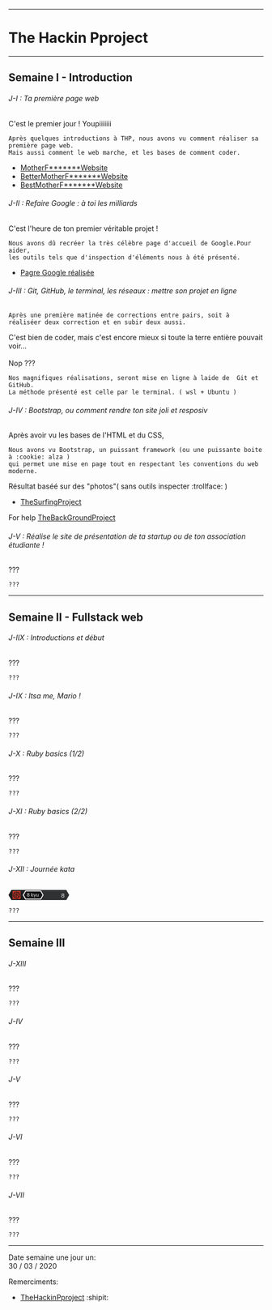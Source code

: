 -----------------------
# The Hackin Pproject #
-----------------------

## Semaine I - Introduction

###### J-I : Ta première page web

C'est le premier jour ! Youpiiiiiii
```
Après quelques introductions à THP, nous avons vu comment réaliser sa première page web.
Mais aussi comment le web marche, et les bases de comment coder.
```
* [MotherF*******Website](https://github.com/nof4o4)
* [BetterMotherF*******Website](https://github.com/nof4o4)
* [BestMotherF*******Website](https://github.com/nof4o4)

###### J-II : Refaire Google : à toi les milliards

C'est l'heure de ton premier véritable projet ! 

```
Nous avons dû recréer la très célèbre page d'accueil de Google.Pour aider,
les outils tels que d'inspection d'éléments nous à été présenté.
```

* [Pagre Google réalisée](https://jplemonias.github.io/thp/google/)

###### J-III : Git, GitHub, le terminal, les réseaux : mettre son projet en ligne

```
Après une première matinée de corrections entre pairs, soit à réaliséer deux correction et en subir deux aussi.
```

C'est bien de coder, mais c'est encore mieux si toute la terre entière pouvait voir...<br><br>Nop ???
```
Nos magnifiques réalisations, seront mise en ligne à laide de  Git et GitHub.
La méthode présenté est celle par le terminal. ( wsl + Ubuntu )
```

###### J-IV : Bootstrap, ou comment rendre ton site joli et resposiv

Après avoir vu les bases de l'HTML et du CSS,

```
Nous avons vu Bootstrap, un puissant framework (ou une puissante boite à :cookie: alza )
qui permet une mise en page tout en respectant les conventions du web moderne.
```

Résultat baséé sur des "photos"( sans outils inspecter :trollface: )

* [TheSurfingProject](https://jplemonias.github.io/thp/bootstrap/)

For help [TheBackGroundProject](https://jplemonias.github.io/thp/bootstrap/help.html)

###### J-V : Réalise le site de présentation de ta startup ou de ton association étudiante !

???

```
???
```
----------------------

## Semaine II - Fullstack web

###### J-IIX : Introductions et début

???

```
???
```

###### J-IX : Itsa me, Mario !

???

```
???
```

###### J-X : Ruby basics (1/2)

???

```
???
```

###### J-XI : Ruby basics (2/2)

???

```
???
```

###### J-XII : Journée kata

<svg xmlns="http://www.w3.org/2000/svg" width="120" height="20" viewBox="0 0 120 20"><path fill="#303133" d="M114.226 20L120 10l-5.774-10H15.774v20z"/><path fill="#1D1D1F" opacity=".99" d="M5.774 20L0 10 5.774 0H64.97l5.773 10-5.773 10z"/>
  <path fill="#141414" d="M63.51 17.36L67.606 10 63.51 2.64H34.05L29.951 10l4.097 7.36z"/><text font-family="Lato, HelveticaNeue, Helvetica Neue, Helvetica, Arial, sans-serif" font-size="10" fill="#E6E6E6" x="20" y="12" text-anchor="middle" transform="translate(28 1)">8 kyu</text>
  <path d="M33.196 19L28 10l5.196-9h31.177l5.196 9-5.196 9H33.196zm29.966-2.078l4-6.922-4-6.922H34.397l-4 6.922 4 6.922h28.765z" fill="#E6E6E6"/><text font-family="Lato, HelveticaNeue, Helvetica Neue, Helvetica, Arial, sans-serif" font-size="12" fill="#E8E8E8" x="111" y="14.5" text-anchor="end">8</text>
  <path d="M22.665 2H9.335C8.601 2 8 2.6 8 3.335v13.33C8 17.399 8.6 18 9.335 18h13.33c.734 0 1.335-.6 1.335-1.335V3.335C24 2.601 23.4 2 22.665 2zm.303 9.508c-.066.065-.128.133-.218.226.129.772-.377 1.23-.931 1.658-.578.446-1.156.892-1.74 1.329-.131.097-.29.156-.438.233-.364 1.006-.502 1.13-1.274 1.112-.184.497-.551.694-1.085.554-.035-.01-.09-.04-.102-.028-.518.533-1.114.122-1.654.087-.4-.026-.804-.283-1.164-.505-.304-.188-.52-.534-.952-.434a.074.074 0 0 1-.054-.01c-.416-.302-.92-.116-1.343-.23-.548-.147-1.035-.53-1.537-.831-.076-.046-.09-.195-.129-.299-.025-.069-.026-.19-.066-.204-.548-.187-.527-.708-.709-1.125-.169-.388-.286-.735-.072-1.138a.472.472 0 0 0 .006-.357c-.277-.66-.283-.658-.215-1.315-.567-.483-.65-.85-.19-1.432-.184-.418-.277-.84.227-1.143.038-.023.05-.096.064-.149.164-.645.652-1.051 1.164-1.368.469-.291 1.04-.364 1.35-.951.115-.22.473-.348.545-.682.017-.08.105-.157.18-.207.369-.247.8-.374 1.138-.708.142-.14.538-.023.913-.023.5-.623 1.185-.117 1.818-.036.299.038.567.305.855.455.127.066.27.109.409.143.088.022.196-.019.275.016.444.192.886.318 1.369.131.066-.025.214.025.252.086.31.496.94.336 1.32.658.109.093.126.293.2.482.364.119.76.262.664.806.39.24.135.747.425 1.028-.306.67.408 1.228.208 1.932.095.066.238.126.323.233.12.153.325.42.274.501-.311.497.363 1.044-.106 1.505zm-7.124-6.072c-.739.273-.748.286-.583.949-.359.16-.576.42-.386.855.024.056.01.16-.03.205-.17.2-.137.384-.049.614.048.127-.047.31-.077.464.158.217.33.424.464.653.05.086.063.28.011.32a.402.402 0 0 1-.347.042c-.387-.168-.793-.322-1.127-.569-.262-.193-.445-.504-.631-.784-.136-.205-.22-.443-.378-.77.035-.07.126-.243.208-.42.058-.124.176-.281.14-.377-.104-.28.096-.497.1-.726.012-.593.667-.713.786-1.2.634-.278 1.22-.738 1.986-.51.119.035.249.033.357.046.138.279-.01.433-.15.617-.128.168-.194.383-.294.59zm4.589.516c.28.248.495.44.74.655l.195.867-.112.089c-.492-.321-1.117.035-1.593-.382-.036-.032-.108-.042-.16-.034-.476.073-.976.083-1.422.243-.84.302-1.61.747-2.147 1.611-.367-.39-.364-.79-.28-1.186.082-.383.218-.754.34-1.163.465.006.444-.43.571-.689 1.035-.397 2.03-.831 3.2-.419.111.257.326.524.668.408zm-4.476 4.531c.413.894.114 1.677-.258 2.416-.16.21-.32.418-.477.63-.044.058-.081.176-.121.176-.557-.002-.89.552-1.475.546-.47-.004-.918.085-1.4-.079a3.642 3.642 0 0 1-1.43-.897c-.344-.34-.434-.67-.31-1.111h1.127c.27.33.652.51 1.146.216.081-.049.21-.011.316-.024.214-.027.43-.049.64-.096.207-.047.407-.124.61-.188.07-.021.161-.02.208-.065.295-.284.585-.574.867-.871.177-.188.335-.392.557-.653zm-4.56-3.953c-.053.463.004.825.439 1.05-.17.48-.203.902.388 1.073.033.01.084.038.086.06.044.528.506.583.844.816.54.372 1.08.61 1.743.531.108-.012.225.042.348.068-.067.532-.47.782-.8.899-.622.222-1.255.63-1.986.274-.14-.068-.356.02-.479.032-.762-.354-1.128-1.088-1.767-1.56.03-.33.276-.718-.143-.942.103-1.008.464-1.798 1.327-2.301zm9.281 6.782c-.07-.19-.182-.336-.16-.456.071-.367-.073-.61-.39-.81.146-.449-.008-.777-.409-1.016a.454.454 0 0 1-.18-.303c-.036-.31-.199-.46-.497-.497-.089-.011-.211-.026-.254-.086-.431-.595-1.1-.585-1.722-.693-.15-.026-.3-.047-.467-.072.046-.535.476-.69.755-.793.64-.235 1.336-.555 2.02-.264.544.233 1.214.272 1.574.882.11.188.365.29.552.431l.343 1.055v1.096c-.292.443-.515 1.055-1.165 1.526zm-6.337 1.87c1.043.015 1.154-.053 1.389-.821.444-.148.826-.38.831-.948 0-.07.108-.138.166-.207.07-.084.19-.161.201-.252.082-.678.228-1.36-.009-2.036-.094-.268-.2-.532-.34-.905.273.028.455.01.609.068.657.24 1.182.681 1.593 1.227.194.257.245.621.392 1.022-.162.237-.237.582.062.932-.394.319-.599.694-.535 1.13l-.96.922-.836.372c-.264.05-.522.122-.784.14-.252.018-.558.064-.751-.051-.322-.192-.838-.047-1.028-.592z" fill="#B92F21"/></svg>

```
???
```
----------------------

## Semaine III
###### J-XIII

???

```
???
```

###### J-IV

???

```
???
```

###### J-V

???

```
???
```

###### J-VI

???

```
???
```

###### J-VII

???

```
???
```
----------------------

Date semaine une jour un:<br>
30 / 03 / 2020

Remerciments:

* [TheHackinPproject](https://www.thehackingproject.org/) :shipit:
